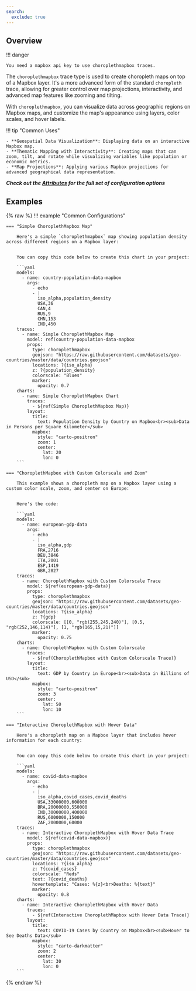 ```yaml
---
search:
  exclude: true
---
```

<!--start-->
## Overview

!!! danger 
    
    You need a mapbox api key to use choroplethmapbox traces.

The `choroplethmapbox` trace type is used to create choropleth maps on top of a Mapbox layer. It's a more advanced form of the standard `choropleth` trace, allowing for greater control over map projections, interactivity, and advanced map features like zooming and tilting.

With `choroplethmapbox`, you can visualize data across geographic regions on Mapbox maps, and customize the map's appearance using layers, color scales, and hover labels.

!!! tip "Common Uses"

    - **Geospatial Data Visualization**: Displaying data on an interactive Mapbox map.
    - **Thematic Mapping with Interactivity**: Creating maps that can zoom, tilt, and rotate while visualizing variables like population or economic metrics.
    - **Map Projections**: Applying various Mapbox projections for advanced geographical data representation.

_**Check out the [Attributes](../configuration/Trace/Props/Choroplethmapbox/#attributes) for the full set of configuration options**_

## Examples

{% raw %}
!!! example "Common Configurations"

    === "Simple ChoroplethMapbox Map"

        Here's a simple `choroplethmapbox` map showing population density across different regions on a Mapbox layer:


        You can copy this code below to create this chart in your project:

        ```yaml
        models:
          - name: country-population-data-mapbox
            args:
              - echo
              - |
                iso_alpha,population_density
                USA,36
                CAN,4
                RUS,9
                CHN,153
                IND,450
        traces:
          - name: Simple ChoroplethMapbox Map
            model: ref(country-population-data-mapbox
            props:
              type: choroplethmapbox
              geojson: "https://raw.githubusercontent.com/datasets/geo-countries/master/data/countries.geojson"
              locations: ?{iso_alpha}
              z: ?{population_density}
              colorscale: "Blues"
              marker:
                opacity: 0.7
        charts:
          - name: Simple ChoroplethMapbox Chart
            traces:
              - ${ref(Simple ChoroplethMapbox Map)}
            layout:
              title:
                text: Population Density by Country on Mapbox<br><sub>Data in Persons per Square Kilometer</sub>
              mapbox:
                style: "carto-positron"
                zoom: 1
                center:
                  lat: 20
                  lon: 0
        ```

    === "ChoroplethMapbox with Custom Colorscale and Zoom"

        This example shows a choropleth map on a Mapbox layer using a custom color scale, zoom, and center on Europe:


        Here's the code:

        ```yaml
        models:
          - name: european-gdp-data
            args:
              - echo
              - |
                iso_alpha,gdp
                FRA,2716
                DEU,3846
                ITA,2001
                ESP,1419
                GBR,2827
        traces:
          - name: ChoroplethMapbox with Custom Colorscale Trace
            model: ${ref(european-gdp-data)}
            props:
              type: choroplethmapbox
              geojson: "https://raw.githubusercontent.com/datasets/geo-countries/master/data/countries.geojson"
              locations: ?{iso_alpha}
              z: ?{gdp}
              colorscale: [[0, "rgb(255,245,240)"], [0.5, "rgb(252,146,114)"], [1, "rgb(165,15,21)"]]
              marker:
                opacity: 0.75
        charts:
          - name: ChoroplethMapbox with Custom Colorscale
            traces:
              - ${ref(ChoroplethMapbox with Custom Colorscale Trace)}
            layout:
              title:
                text: GDP by Country in Europe<br><sub>Data in Billions of USD</sub>
              mapbox:
                style: "carto-positron"
                zoom: 3
                center:
                  lat: 50
                  lon: 10
        ```

    === "Interactive ChoroplethMapbox with Hover Data"

        Here's a choropleth map on a Mapbox layer that includes hover information for each country:


        You can copy this code below to create this chart in your project:

        ```yaml
        models:
          - name: covid-data-mapbox
            args:
              - echo
              - |
                iso_alpha,covid_cases,covid_deaths
                USA,33000000,600000
                BRA,20000000,550000
                IND,30000000,400000
                RUS,6000000,150000
                ZAF,2000000,60000
        traces:
          - name: Interactive ChoroplethMapbox with Hover Data Trace
            model: ${ref(covid-data-mapbox)}
            props:
              type: choroplethmapbox
              geojson: "https://raw.githubusercontent.com/datasets/geo-countries/master/data/countries.geojson"
              locations: ?{iso_alpha}
              z: ?{covid_cases}
              colorscale: "Reds"
              text: ?{covid_deaths}
              hovertemplate: "Cases: %{z}<br>Deaths: %{text}"
              marker:
                opacity: 0.8
        charts:
          - name: Interactive ChoroplethMapbox with Hover Data
            traces:
              - ${ref(Interactive ChoroplethMapbox with Hover Data Trace)}
            layout:
              title:
                text: COVID-19 Cases by Country on Mapbox<br><sub>Hover to See Deaths Data</sub>
              mapbox:
                style: "carto-darkmatter"
                zoom: 2
                center:
                  lat: 30
                  lon: 0
        ```

{% endraw %}
<!--end-->